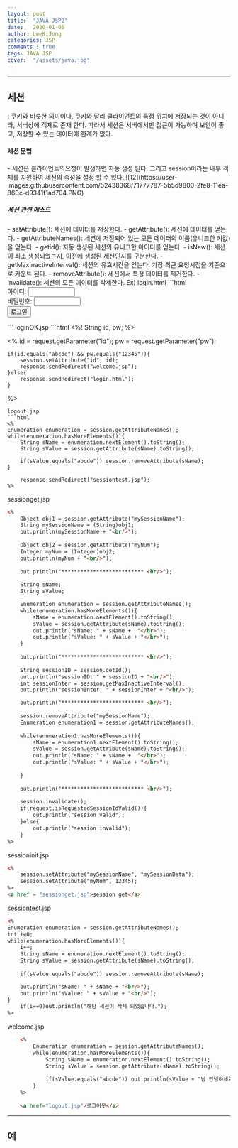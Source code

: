 ```yaml
---
layout: post
title:  "JAVA JSP2"
date:   2020-01-06
author: LeeKiJong
categories: JSP
comments : true
tags: JAVA JSP
cover:  "/assets/java.jpg"
---
```



<hr>
<h2>세션</h2>
: 쿠키와 비슷한 의미이나, 쿠키와 달리 클라이언트의 특정 위치에 저장되는 것이 아니라, 서버상에 객체로 존재 한다.  
따라서 세션은 서버에서만 접근이 가능하며 보안이 좋고, 저장할 수 있는 데이터에 한계가 없다.

<h4>세션 문법</h4>
- 세션은 클라이언트의요청이 발생하면 자동 생성 된다. 그리고 session이라는 내부 객체를 지원하여 세션의 속성을 설정 할 수 있다.  
![12](https://user-images.githubusercontent.com/52438368/71777787-5b5d9800-2fe8-11ea-860c-d9341f1ad704.PNG)
<h5>세션 관련 메소드</h5>
- setAttribute(): 세션에 데이터를 저장한다.
- getAttribute(): 세션에 데이터를 얻는다.
- getAttributeNames(): 세션에 저장되어 있는 모든 데이터의 이름(유니크한 키값)을 얻는다.
- getid(): 자동 생셩된 세션의 유니크한 아이디를 얻는다.
- isNew(): 세션이 최초 생성되었는지, 이전에 생성된 세션인지를 구분한다.
- getMaxInactiveInterval(): 세션의 유효시간을 얻는다. 가장 최근 요청시점을 기준으로 카운트 된다.
- removeAttribute(): 세션에서 특정 데이터를 제거한다.
- Invalidate(): 세션의 모든 데이터를 삭제한다.
Ex)  
login.html
```html
<form  action = "loginOK.jsp" method = "post">
	아이디: <input type = "text" name = "id" size ="10"><br/> 
	비밀번호: <input type = "password" name ="pw" size = "10"> <br/>
	<input type = "submit" value ="로그인">
	</form>
```
loginOK.jsp
```html
<%!
	String id, pw;
%>

<%
	id = request.getParameter("id");
	pw = request.getParameter("pw");
	
	if(id.equals("abcde") && pw.equals("12345")){
		session.setAttribute("id", id);
		response.sendRedirect("welcome.jsp");
	}else{
		response.sendRedirect("login.html");
	}

%>
```
logout.jsp
```html
<% 
Enumeration enumeration = session.getAttributeNames();
while(enumeration.hasMoreElements()){
	String sName = enumeration.nextElement().toString();
	String sValue = session.getAttribute(sName).toString();
	
	if(sValue.equals("abcde")) session.removeAttribute(sName);
}
		
	response.sendRedirect("sessiontest.jsp");
%>
```
sessionget.jsp
```html
<%
	Object obj1 = session.getAttribute("mySessionName");
	String mySessionName = (String)obj1;
	out.println(mySessionName + "<br/>");
	
	Object obj2 = session.getAttribute("myNum");
	Integer myNum = (Integer)obj2;
	out.println(myNum + "<br/>");
	
	out.println("************************** <br/>");
	
	String sName;
	String sValue;

	Enumeration enumeration = session.getAttributeNames();
	while(enumeration.hasMoreElements()){
		sName = enumeration.nextElement().toString();
		sValue = session.getAttribute(sName).toString();
		out.println("sName: " + sName +  "</br>");
		out.println("sValue: " + sValue + "</br>");
	}
	
	out.println("************************** <br/>");
	
	String sessionID = session.getId();
	out.println("sessionID: " + sessionID + "<br/>");
	int sessionInter = session.getMaxInactiveInterval();
	out.println("sessionInter: " + sessionInter + "<br/>");

	out.println("************************** <br/>");
	
	session.removeAttribute("mySessionName");
	Enumeration enumeration1 = session.getAttributeNames();
	
	while(enumeration1.hasMoreElements()){
		sName = enumeration1.nextElement().toString();
		sValue = session.getAttribute(sName).toString();
		out.println("sName: " + sName +  "</br>");
		out.println("sValue: " + sValue + "</br>");
	
	}
	
	out.println("************************** <br/>");
	
	session.invalidate();
	if(request.isRequestedSessionIdValid()){
		out.println("session valid");
	}else{
		out.println("session invalid");
	}
%>
```
sessioninit.jsp
```html
<%
	session.setAttribute("mySessionName", "mySessionData");
	session.setAttribute("myNum", 12345);
%>
<a href = "sessionget.jsp">session get</a>
```
sessiontest.jsp
```html
<%
Enumeration enumeration = session.getAttributeNames();
int i=0;
while(enumeration.hasMoreElements()){
	i++;
	String sName = enumeration.nextElement().toString();
	String sValue = session.getAttribute(sName).toString();
	
	if(sValue.equals("abcde")) session.removeAttribute(sName);

	out.println("sName: " + sName + "<br/>");
	out.println("sValue: " + sValue + "<br/>");
}
	if(i==0)out.println("해당 세션이 삭제 되었습니다.");
%>
```
welcome.jsp
```html
	<%
		Enumeration enumeration = session.getAttributeNames();
		while(enumeration.hasMoreElements()){
			String sName = enumeration.nextElement().toString();
			String sValue = session.getAttribute(sName).toString();
			
			if(sValue.equals("abcde")) out.println(sValue + "님 안녕하세요" + "<br/>");
		}
	%>
	
	<a href="logout.jsp">로그아웃</a>
```

<hr>
<h2>예

